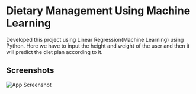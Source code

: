 
# Dietary Management Using Machine Learning

Developed this project using Linear Regression(Machine Learning) using Python. Here we have to input the height and weight of the user and then it will predict the diet plan according to it.


## Screenshots

![App Screenshot](https://arpanpanigrahi.github.io/images/portfolio/Diet-B.gif)

